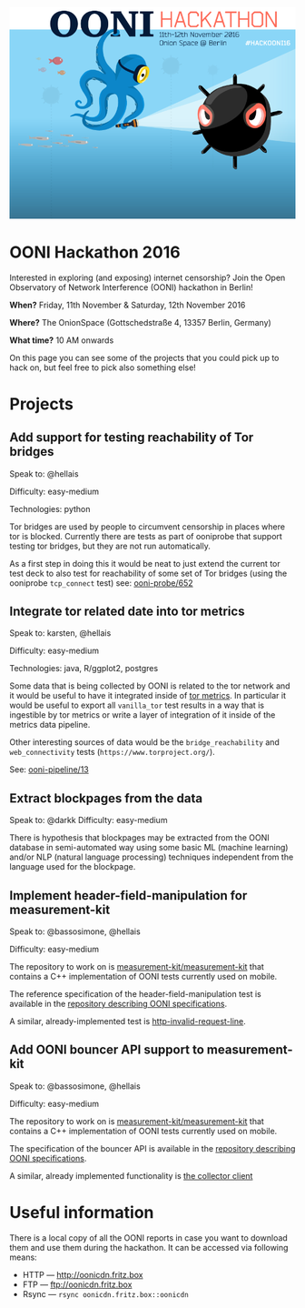 ![OONI Hackathon 2016](_assets/ooni-berlin-hackathon.png)

# OONI Hackathon 2016


Interested in exploring (and exposing) internet censorship? Join the Open
Observatory of Network Interference (OONI) hackathon in Berlin!

**When?**
Friday, 11th November & Saturday, 12th November 2016

**Where?**
The OnionSpace (Gottschedstraße 4, 13357 Berlin, Germany)

**What time?**
10 AM onwards

On this page you can see some of the projects that you could pick up to hack
on, but feel free to pick also something else!

# Projects

## Add support for testing reachability of Tor bridges

Speak to: @hellais

Difficulty: easy-medium

Technologies: python

Tor bridges are used by people to circumvent censorship in places where tor is
blocked. Currently there are tests as part of ooniprobe that support testing
tor bridges, but they are not run automatically.

As a first step in doing this it would be neat to just extend the current tor
test deck to also test for reachability of some set of Tor bridges (using the
ooniprobe `tcp_connect` test) see:
[ooni-probe/652](https://github.com/TheTorProject/ooni-probe/issues/652)

## Integrate tor related date into tor metrics

Speak to: karsten, @hellais

Difficulty: easy-medium

Technologies: java, R/ggplot2, postgres

Some data that is being collected by OONI is related to the tor network and it
would be useful to have it integrated inside of [tor
metrics](https://metrics.torproject.org).
In particular it would be useful to export all `vanilla_tor` test results in a
way that is ingestible by tor metrics or write a layer of integration of it
inside of the metrics data pipeline.

Other interesting sources of data would be the `bridge_reachability` and
`web_connectivity` tests (`https://www.torproject.org/`).

See: [ooni-pipeline/13](https://github.com/TheTorProject/ooni-pipeline/issues/13)

## Extract blockpages from the data

Speak to: @darkk
Difficulty: easy-medium

There is hypothesis that blockpages may be extracted from the OONI database in
semi-automated way using some basic ML (machine learning) and/or NLP (natural
language processing) techniques independent from the language used for the
blockpage.

## Implement header-field-manipulation for measurement-kit

Speak to: @bassosimone, @hellais

Difficulty: easy-medium

The repository to work on is [measurement-kit/measurement-kit](https://github.com/measurement-kit/measurement-kit)
that contains a C++ implementation of OONI tests currently used on mobile.

The reference specification of the header-field-manipulation test is available
in the [repository describing OONI specifications](https://github.com/TheTorProject/ooni-spec/blob/d37d22983d766f67ccd528fe50a30773782073c3/test-specs/ts-006-header-field-manipulation.md).

A similar, already-implemented test is [http-invalid-request-line](https://github.com/measurement-kit/measurement-kit/blob/31391f5ab6c12d87f2b73c17ec30cf23832bb059/test/ooni/http_invalid_request_line.cpp).

## Add OONI bouncer API support to measurement-kit

Speak to: @bassosimone, @hellais

Difficulty: easy-medium

The repository to work on is [measurement-kit/measurement-kit](https://github.com/measurement-kit/measurement-kit)
that contains a C++ implementation of OONI tests currently used on mobile.

The specification of the bouncer API is available in the
[repository describing OONI specifications](https://github.com/TheTorProject/ooni-spec/blob/7ecb43072ef1022fd5e715c7bcd33ea804eee77d/oonib.md#40-bouncer).

A similar, already implemented functionality is [the collector client](https://github.com/measurement-kit/measurement-kit/blob/31391f5ab6c12d87f2b73c17ec30cf23832bb059/src/libmeasurement_kit/ooni/collector_client.cpp)

# Useful information

There is a local copy of all the OONI reports in case you want to download them
and use them during the hackathon.
It can be accessed via following means:

- HTTP — http://oonicdn.fritz.box
- FTP — ftp://oonicdn.fritz.box
- Rsync — `rsync oonicdn.fritz.box::oonicdn`
